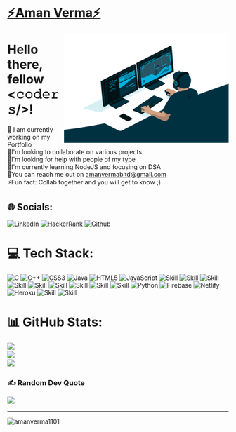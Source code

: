 
<!-- [![MasterHead](https://1.bp.blogspot.com/-7A4WynwLsMw/XbBpCXG8fHI/AAAAAAAAMt4/uOa1bpLskYgrwGbllhSu2SDj_Mig8SXJQCLcBGAsYHQ/s1600/2000_600px.gif)](https://rishavchanda.io) -->

# [⚡Aman Verma⚡](https://amanfolio.netlify.app/)

<!-- <img align="right" height="250" width="375" alt="" src="https://media.giphy.com/media/SWoSkN6DxTszqIKEqv/giphy.gif" /> -->
<img align="right" alt="GIF" src="https://raw.githubusercontent.com/DevrajDC/DevrajDC/main/developer.gif" height="250" width="375" />

<!-- # 💫 About Me: -->
# Hello there, fellow <𝚌𝚘𝚍𝚎𝚛𝚜/>!

🔭 I am currently working on my Portfolio<br>
👯I'm looking to collaborate on various projects<br>
🤝I'm looking for help with people of my type<br>
🌱I'm currently learning NodeJS and focusing on DSA<br>
💬You can reach me out on amanvermabitd@gmail.com<br>
⚡Fun fact: Collab together and you will get to know ;)


## 🌐 Socials:
[![LinkedIn](https://img.shields.io/badge/LinkedIn-%230077B5.svg?logo=linkedin&logoColor=white)](https://linkedin.com/in/aman-verma1101)
[![HackerRank](https://img.shields.io/badge/HackerRank-%170077C5.svg?logo=hackerrank&logoColor=white)](https://www.hackerrank.com/8211amanverma)
[![Github](https://img.shields.io/badge/Github-lightgrey.svg?logo=github&logoColor=white)](https://github.com/Amanverma1101) </br>

# 💻 Tech Stack:
![C](https://img.shields.io/badge/c-%2300599C.svg?style=for-the-badge&logo=c&logoColor=white) 
![C++](https://img.shields.io/badge/c++-%2300599C.svg?style=for-the-badge&logo=c%2B%2B&logoColor=white) 
![CSS3](https://img.shields.io/badge/css3-%231572B6.svg?style=for-the-badge&logo=css3&logoColor=white) 
![Java](https://img.shields.io/badge/java-%23ED8B00.svg?style=for-the-badge&logo=java&logoColor=white) 
![HTML5](https://img.shields.io/badge/html5-%23E34F26.svg?style=for-the-badge&logo=html5&logoColor=white) 
![JavaScript](https://img.shields.io/badge/javascript-%23323330.svg?style=for-the-badge&logo=javascript&logoColor=%23F7DF1E) 
![Skill](https://img.shields.io/badge/Node.js-43853D?style=for-the-badge&logo=node.js&logoColor=white)
![Skill](https://img.shields.io/badge/npm-CB3837?style=for-the-badge&logo=npm&logoColor=white)
![Skill](https://img.shields.io/badge/Express.js-000000?style=for-the-badge&logo=express&logoColor=white)
![Skill](https://img.shields.io/badge/Java-ED8B00?style=for-the-badge&logo=java&logoColor=white)
![Skill](https://img.shields.io/badge/React-20232A?style=for-the-badge&logo=react&logoColor=61DAFB)
![Skill](https://img.shields.io/badge/Bootstrap-563D7C?style=for-the-badge&logo=bootstrap&logoColor=white)
![Skill](https://img.shields.io/badge/styled--components-DB7093?style=for-the-badge&logo=styled-components&logoColor=white)
![Skill](https://img.shields.io/badge/React_Router-CA4245?style=for-the-badge&logo=react-router&logoColor=white)
![Skill](https://img.shields.io/badge/jQuery-0769AD?style=for-the-badge&logo=jquery&logoColor=white)
![Python](https://img.shields.io/badge/python-3670A0?style=for-the-badge&logo=python&logoColor=ffdd54) 
![Firebase](https://img.shields.io/badge/firebase-%23039BE5.svg?style=for-the-badge&logo=firebase) 
![Netlify](https://img.shields.io/badge/netlify-%23000000.svg?style=for-the-badge&logo=netlify&logoColor=#00C7B7) 
![Heroku](https://img.shields.io/badge/heroku-%23430098.svg?style=for-the-badge&logo=heroku&logoColor=white)
![Skill](https://img.shields.io/badge/Git-F05032?style=for-the-badge&logo=git&logoColor=white)
![Skill](https://img.shields.io/badge/Visual_Studio_Code-0078D4?style=for-the-badge&logo=visual%20studio%20code&logoColor=white)
</br>
</hr>

# 📊 GitHub Stats:
![](https://github-readme-stats.vercel.app/api?username=Amanverma1101&theme=dark&hide_border=false&include_all_commits=false&count_private=false)<br/>
![](https://github-readme-streak-stats.herokuapp.com/?user=Amanverma1101&theme=dark&hide_border=false)<br/>
![](https://github-readme-stats.vercel.app/api/top-langs/?username=Amanverma1101&theme=dark&hide_border=false&include_all_commits=false&count_private=false&layout=compact)



### ✍️ Random Dev Quote
![](https://quotes-github-readme.vercel.app/api?type=horizontal&theme=radical)

<!-- ### 😂 Random Dev Meme
<img src="https://random-memer.herokuapp.com/" width="512px"/> -->
---
<p align="left"> <img src="https://komarev.com/ghpvc/?username=amanverma1101&label=Profile%20views&color=0e75b6&style=flat" alt="amanverma1101" /> </p>

